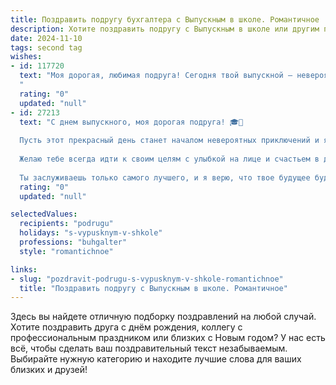 ```yaml
---
title: Поздравить подругу бухгалтера с Выпускным в школе. Романтичное
description: Хотите поздравить подругу с Выпускным в школе или другим праздником? Наш ИИ создаст незабываемое поздравление, а вы обязательно выделитесь среди других.  
date: 2024-11-10
tags: second tag
wishes:
- id: 117720
  text: "Моя дорогая, любимая подруга! Сегодня твой выпускной – невероятный день, начало новой, прекрасной главы в твоей жизни!  Пусть твой путь в мир бухгалтерии будет полон ярких успехов, вдохновения и радости.  Знаю, ты невероятно талантлива и целеустремленна, и ты обязательно достигнешь всего, чего пожелаешь.  Пусть каждый твой день будет наполнен любовью, счастьем и, конечно же, финансовым благополучием!  Обнимаю тебя крепко-крепко! С праздником!
  "
  rating: "0"
  updated: "null"
- id: 27213
  text: "С днем выпускного, моя дорогая подруга! 🎓💖
  
  Пусть этот прекрасный день станет началом невероятных приключений и ярких моментов в твоей жизни. Ты уже доказала, что способами быть не только отличной ученицей, но и замечательным бухгалтером. 📚💼
  
  Желаю тебе всегда идти к своим целям с улыбкой на лице и счастьем в душе. Пусть каждый новый день приносит тебе радость и успех в профессии, которую ты так любишь. 🌟💕
  
  Ты заслуживаешь только самого лучшего, и я верю, что твое будущее будет таким же прекрасным, как и ты сама. С днем выпускного, любимая подруга! Оставайся такой же удивительной и неповторимой! 🥳💐"
  rating: "0"
  updated: "null"

selectedValues:
  recipients: "podrugu"
  holidays: "s-vypusknym-v-shkole"
  professions: "buhgalter"
  style: "romantichnoe"

links:
- slug: "pozdravit-podrugu-s-vypusknym-v-shkole-romantichnoe"
  title: "Поздравить подругу с Выпускным в школе. Романтичное"
---
```


Здесь вы найдете отличную подборку поздравлений на любой случай.
Хотите поздравить друга с днём рождения, коллегу с профессиональным праздником или близких с Новым годом? У нас есть всё, чтобы сделать ваш поздравительный текст незабываемым. Выбирайте нужную категорию и находите лучшие слова для ваших близких и друзей!
